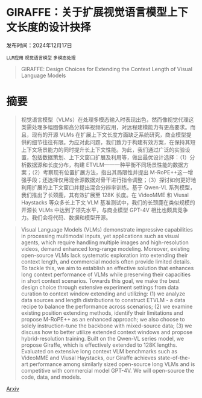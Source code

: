 # GIRAFFE：关于扩展视觉语言模型上下文长度的设计抉择

发布时间：2024年12月17日

`LLM应用` `视觉语言模型` `多模态处理`

> GIRAFFE: Design Choices for Extending the Context Length of Visual Language Models

# 摘要

> 视觉语言模型（VLMs）在处理多模态输入时表现出色，然而像视觉代理这类需处理多幅图像和高分辨率视频的应用，对远程建模能力有更高要求。而且，现有的开源 VLMs 在扩展上下文长度方面缺乏系统研究，商业模型提供的细节往往有限。为应对此问题，我们致力于构建有效方案，在保持其短上下文场景能力的同时提升长上下文性能。为此，我们通过广泛的实验设置，包括数据策划、上下文窗口扩展及利用等，做出最优设计选择：（1）分析数据源和长度分布，构建 ETVLM——一种平衡不同场景性能的数据方案；（2）考察现有位置扩展方法，指出其局限性并提出 M-RoPE++这一增强手段；还选择仅用混合源数据对骨干进行指令调整；（3）探讨如何更好地利用扩展的上下文窗口并提出混合分辨率训练。基于 Qwen-VL 系列模型，我们推出了长颈鹿，其有效扩展至 128K 长度。在 VideoMME 和 Viusal Haystacks 等众多长上下文 VLM 基准测试中，我们的长颈鹿在类似规模的开源长 VLMs 中达到了领先水平，与商业模型 GPT-4V 相比也颇具竞争力。我们会将代码、数据和模型开源。

> Visual Language Models (VLMs) demonstrate impressive capabilities in processing multimodal inputs, yet applications such as visual agents, which require handling multiple images and high-resolution videos, demand enhanced long-range modeling. Moreover, existing open-source VLMs lack systematic exploration into extending their context length, and commercial models often provide limited details. To tackle this, we aim to establish an effective solution that enhances long context performance of VLMs while preserving their capacities in short context scenarios. Towards this goal, we make the best design choice through extensive experiment settings from data curation to context window extending and utilizing: (1) we analyze data sources and length distributions to construct ETVLM - a data recipe to balance the performance across scenarios; (2) we examine existing position extending methods, identify their limitations and propose M-RoPE++ as an enhanced approach; we also choose to solely instruction-tune the backbone with mixed-source data; (3) we discuss how to better utilize extended context windows and propose hybrid-resolution training. Built on the Qwen-VL series model, we propose Giraffe, which is effectively extended to 128K lengths. Evaluated on extensive long context VLM benchmarks such as VideoMME and Viusal Haystacks, our Giraffe achieves state-of-the-art performance among similarly sized open-source long VLMs and is competitive with commercial model GPT-4V. We will open-source the code, data, and models.

[Arxiv](https://arxiv.org/abs/2412.12735)